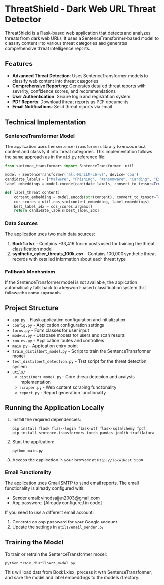 # ThreatShield - Dark Web URL Threat Detector

ThreatShield is a Flask-based web application that detects and analyzes threats from dark web URLs. It uses a SentenceTransformer-based model to classify content into various threat categories and generates comprehensive threat intelligence reports.

## Features

- **Advanced Threat Detection**: Uses SentenceTransformer models to classify web content into threat categories
- **Comprehensive Reporting**: Generates detailed threat reports with severity, confidence scores, and recommendations
- **User Authentication**: Secure login and registration system
- **PDF Reports**: Download threat reports as PDF documents
- **Email Notifications**: Send threat reports via email

## Technical Implementation

### SentenceTransformer Model

The application uses the `sentence-transformers` library to encode text content and classify it into threat categories. This implementation follows the same approach as in the `mid.py` reference file:

```python
from sentence_transformers import SentenceTransformer, util

model = SentenceTransformer('all-MiniLM-L6-v2', device='cpu')
candidate_labels = ["Malware", "Phishing", "Ransomware", "Carding", "Exploit", "Fraud", "Hacking Services", "Scam"]
label_embeddings = model.encode(candidate_labels, convert_to_tensor=True)

def label_threat(content):
    content_embedding = model.encode(str(content), convert_to_tensor=True)
    cos_scores = util.cos_sim(content_embedding, label_embeddings)
    best_label_idx = cos_scores.argmax()
    return candidate_labels[best_label_idx]
```

### Data Sources

The application uses two main data sources:

1. **Book1.xlsx** - Contains ~33,416 forum posts used for training the threat classification model
2. **synthetic_cyber_threats_100k.csv** - Contains 100,000 synthetic threat records with detailed information about each threat type

### Fallback Mechanism

If the SentenceTransformer model is not available, the application automatically falls back to a keyword-based classification system that follows the same approach.

## Project Structure

- `app.py` - Flask application configuration and initialization
- `config.py` - Application configuration settings
- `forms.py` - Form classes for user input
- `models.py` - Database models for users and scan results
- `routes.py` - Application routes and controllers
- `main.py` - Application entry point
- `train_distilbert_model.py` - Script to train the SentenceTransformer model
- `test_distilbert_detection.py` - Test script for the threat detection system
- `utils/`
  - `distilbert_model.py` - Core threat detection and analysis implementation
  - `scraper.py` - Web content scraping functionality
  - `report.py` - Report generation functionality

## Running the Application Locally

1. Install the required dependencies:
   ```
   pip install flask flask-login flask-wtf flask-sqlalchemy fpdf
   pip install sentence-transformers torch pandas joblib trafilatura
   ```

2. Start the application:
   ```
   python main.py
   ```

3. Access the application in your browser at `http://localhost:5000`

### Email Functionality

The application uses Gmail SMTP to send email reports. The email functionality is already configured with:

- Sender email: vinodsajjan2003@gmail.com
- App password: [Already configured in code]

If you need to use a different email account:
1. Generate an app password for your Google account
2. Update the settings in `utils/email_sender.py`

## Training the Model

To train or retrain the SentenceTransformer model:

```
python train_distilbert_model.py
```

This will load data from Book1.xlsx, process it with SentenceTransformer, and save the model and label embeddings to the models directory.